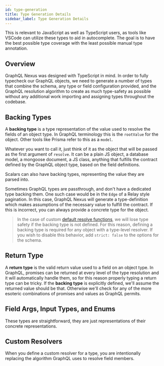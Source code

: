```yaml
---
id: type-generation
title: Type Generation Details
sidebar_label: Type Generation Details
---
```


This is relevant to JavaScript as well as TypeScript users, as tools like VSCode can utilize these types to aid in autocomplete. The goal is to have the best possible type coverage with the least possible manual type annotation.

## Overview

GraphQL Nexus was designed with TypeScript in mind. In order to fully typecheck our GraphQL objects, we need to generate a number of types that combine the schema, any type or field configuration provided, and the GraphQL resolution algorithm to create as much type-safety as possible without any additional work importing and assigning types throughout the codebase.

## Backing Types

A **backing type** is a type representation of the value used to resolve the fields of an object type. In GraphQL terminology this is the `rootValue` for the object. Other tools like Prisma refer to this as a `model`.

Whatever you want to call it, just think of it as the object that will be passed as the first argument of `resolve`. It can be a plain JS object, a database model, a mongoose document, a JS class, anything that fulfills the contract defined by the GraphQL object type, based on
the field definitions.

Scalars can also have backing types, representing the value they are parsed into.

Sometimes GraphQL types are passthrough, and don't have a dedicated type backing them. One such case would be in the `Edge` of a Relay style pagination. In this case, GraphQL Nexus will generate a type-definition which makes assumptions of the necessary value to fulfill the contract. If this is incorrect, you can always provide a concrete type for the object.

> In the case of custom [default resolve functions](../api-reference), we will lose type safety if the
> backing type is not defined. For this reason, defining a backing type is required
> for any object with a type-level resolver. If you wish to disable this behavior,
> add `strict: false` to the options for the schema.

## Return Type

A **return type** is the valid return value used to a field on an object type. In GraphQL, promises can be returned at every level of the type resolution and it will automatically handle them, so for this reason properly typing a return type can be tricky. If the **backing type** is explicitly defined, we'll assume the returned value should be that. Otherwise we'll check for any of the more esoteric combinations of promises and values as GraphQL permits.

## Field Args, Input Types, and Enums

These types are straightforward, they are just representations of their concrete representations.

## Custom Resolvers

When you define a custom resolver for a type, you are intentionally replacing the algorithm GraphQL uses to resolve field members.
